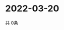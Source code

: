 # 2022-03-20
  共 0条

  <!-- BEGIN -->
  <!-- 最后更新时间Sun Mar 20 2022 20:04:55 GMT+0000 (Coordinated Universal Time) -->
  
  <!-- END -->
  
  